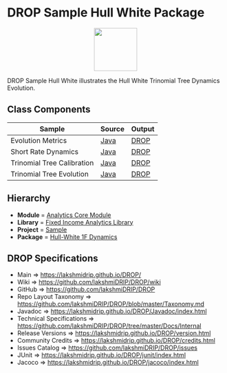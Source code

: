 # DROP Sample Hull White Package

<p align="center"><img src="https://github.com/lakshmiDRIP/DROP/blob/master/DRIP_Logo.gif?raw=true" width="100"></p>

DROP Sample Hull White illustrates the Hull White Trinomial Tree Dynamics Evolution.


## Class Components

 |            Sample          | Source | Output |
 |----------------------------|--------|--------|
 | Evolution Metrics          | [Java](https://github.com/lakshmiDRIP/DROP/tree/master/src/main/java/org/drip/sample/hullwhite/EvolutionMetrics.java) | [DROP](https://github.com/lakshmiDRIP/DROP/blob/master/drop/org/drip/sample/hullwhite/EvolutionMetrics.drop) |
 | Short Rate Dynamics        | [Java](https://github.com/lakshmiDRIP/DROP/tree/master/src/main/java/org/drip/sample/hullwhite/ShortRateDynamics.java) | [DROP](https://github.com/lakshmiDRIP/DROP/blob/master/drop/org/drip/sample/hullwhite/ShortRateDynamics.drop) |
 | Trinomial Tree Calibration | [Java](https://github.com/lakshmiDRIP/DROP/tree/master/src/main/java/org/drip/sample/hullwhite/TrinomialTreeCalibration.java) | [DROP](https://github.com/lakshmiDRIP/DROP/blob/master/drop/org/drip/sample/hullwhite/TrinomialTreeCalibration.drop) |
 | Trinomial Tree Evolution   | [Java](https://github.com/lakshmiDRIP/DROP/tree/master/src/main/java/org/drip/sample/hullwhite/TrinomialTreeEvolution.java) | [DROP](https://github.com/lakshmiDRIP/DROP/blob/master/drop/org/drip/sample/hullwhite/TrinomialTreeEvolution.drop) |


## Hierarchy

 <ul>
	<li><b>Module </b> = <a href = "https://github.com/lakshmiDRIP/DROP/tree/master/AnalyticsCore.md">Analytics Core Module</a></li>
	<li><b>Library</b> = <a href = "https://github.com/lakshmiDRIP/DROP/tree/master/FixedIncomeAnalyticsLibrary.md">Fixed Income Analytics Library</a></li>
	<li><b>Project</b> = <a href = "https://github.com/lakshmiDRIP/DROP/tree/master/src/main/java/org/drip/sample/README.md">Sample</a></li>
	<li><b>Package</b> = <a href = "https://github.com/lakshmiDRIP/DROP/tree/master/src/main/java/org/drip/sample/hullwhite/README.md">Hull-White 1F Dynamics</a></li>
 </ul>


## DROP Specifications

 * Main                     => https://lakshmidrip.github.io/DROP/
 * Wiki                     => https://github.com/lakshmiDRIP/DROP/wiki
 * GitHub                   => https://github.com/lakshmiDRIP/DROP
 * Repo Layout Taxonomy     => https://github.com/lakshmiDRIP/DROP/blob/master/Taxonomy.md
 * Javadoc                  => https://lakshmidrip.github.io/DROP/Javadoc/index.html
 * Technical Specifications => https://github.com/lakshmiDRIP/DROP/tree/master/Docs/Internal
 * Release Versions         => https://lakshmidrip.github.io/DROP/version.html
 * Community Credits        => https://lakshmidrip.github.io/DROP/credits.html
 * Issues Catalog           => https://github.com/lakshmiDRIP/DROP/issues
 * JUnit                    => https://lakshmidrip.github.io/DROP/junit/index.html
 * Jacoco                   => https://lakshmidrip.github.io/DROP/jacoco/index.html
